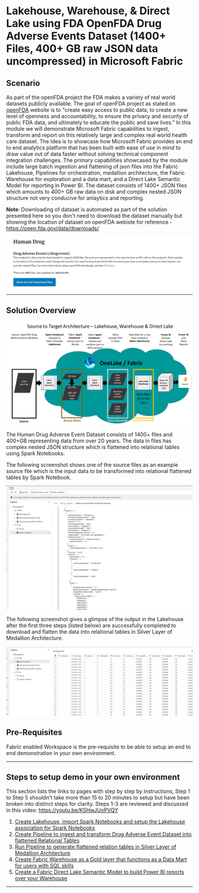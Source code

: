 # Lakehouse, Warehouse, & Direct Lake using FDA OpenFDA Drug Adverse Events Dataset (1400+ Files, 400+ GB raw JSON data uncompressed) in Microsoft Fabric 

## Scenario
As part of the openFDA project the FDA makes a variety of real world datasets publicly available. The goal of openFDA project as stated on [openFDA](https://open.fda.gov/about/) website is to "create easy access to public data, to create a new level of openness and accountability, to ensure the privacy and security of public FDA data, and ultimately to educate the public and save lives." In this module we will demonstrate Microsoft Fabric capabilities to ingest, transform and report on this relatively large and complex real world health care dataset. The idea is to showcase how Microsoft Fabric provides an end to end analytics platform that has been built with ease of use in mind to draw value out of data faster without solving technical component integration challenges. The primary capabilities showcased by the module include large batch ingestion and flattening of json files into the Fabric Lakehouse, Pipelines for orchestration, medallion architecture, the Fabric Warehouse for exploration and a data mart, and a Direct Lake Semantic Model for reporting in Power BI. The dataset consists of 1400+ JSON files which amounts to 400+ GB raw data on disk and complex nested JSON structure not very conducive for anlaytics and reporting.


**Note**: Downloading of dataset is automated as part of the solution presented here so you don't need to download the dataset manually but showing the location of dataset on openFDA webiste for reference - https://open.fda.gov/data/downloads/ 

![Drug Event Dataset](./images/DrugAdverseEventDataset.jpg)

***

## Solution Overview
![Drug Event Dataset](./images/SourceToTarget.png)

The Human Drug Adverse Event Dataset consists of 1400+ files and 400+GB representing data from over 20 years. The data in files has complex nested JSON structure which is flattened into relational tables using Spark Notebooks. 

The following screenshot shows one of the source files as an example source file which is the input data to be transformed into relational flattened tables by Spark Notebook.

![Raw JSON](./images/RawJSON.jpg)

The following screenshot gives a glimpse of the output in the Lakehouse after the first three steps (listed below) are successfully completed to download and flatten the data into relational tables in Silver Layer of Medallion Architecture.

![Flattened RelationalTables](./images/Lakehouse-PipelineJobComplete.jpg)

## Pre-Requisites
Fabric enabled Workspace is the pre-requisite to be able to setup an end to end demonstration in your own environment.

***

## Steps to setup demo in your own environment

This section lists the links to pages with step by step by instructions, Step 1 to Step 5 shouldn't take more than 15 to 20 minutes to setup but have been broken into distinct steps for clarity. Steps 1-3 are reviewed and discussed in this video: https://youtu.be/KSHwJUoPVQY 

1. [Create Lakehouse, import Spark Notebooks and setup the Lakehouse association for Spark Notebooks](./docs/01-CreateLakehouse-SetupNotebooks.md)
2. [Create Pipeline to ingest and transform Drug Adverse Event Dataset into flattened Relational Tables](./docs/02-CreatePipeline.md)
3. [Run Pipeline to generate flattened relation tables in Silver Layer of Medallion Architecture](./docs/03-RunPipeline.md)
4. [Create Fabric Warehouse as a Gold layer that functions as a Data Mart for users with SQL skills](./docs/04-CreateWarehouse.md)
5. [Create a Fabric Direct Lake Semantic Model to build Power BI reports over your Warehouse](./docs/05-CreateDirectLake.md)

***

